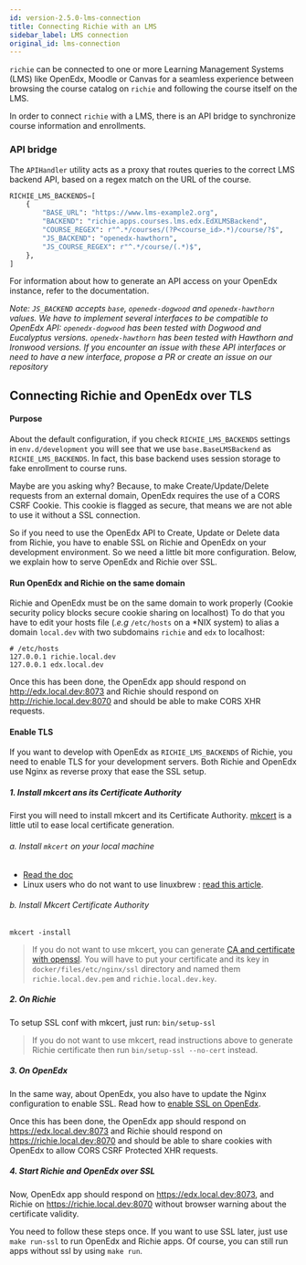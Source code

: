 ```yaml
---
id: version-2.5.0-lms-connection
title: Connecting Richie with an LMS
sidebar_label: LMS connection
original_id: lms-connection
---
```


`richie` can be connected to one or more Learning Management Systems (LMS) like OpenEdx, Moodle
or Canvas for a seamless experience between browsing the course catalog on `richie` and following
the course itself on the LMS.

In order to connect `richie` with a LMS, there is an API bridge
to synchronize course information and enrollments.

### API bridge

The `APIHandler` utility acts as a proxy that routes queries to the correct LMS backend API,
based on a regex match on the URL of the course.

```python
RICHIE_LMS_BACKENDS=[
    {
        "BASE_URL": "https://www.lms-example2.org",
        "BACKEND": "richie.apps.courses.lms.edx.EdXLMSBackend",
        "COURSE_REGEX": r"^.*/courses/(?P<course_id>.*)/course/?$",
        "JS_BACKEND": "openedx-hawthorn",
        "JS_COURSE_REGEX": r"^.*/course/(.*)$",
    },
]
```

For information about how to generate an API access on your OpenEdx instance, refer to the
documentation.

_Note: `JS_BACKEND` accepts `base`, `openedx-dogwood` and `openedx-hawthorn` values._
_We have to implement several interfaces to be compatible to OpenEdx API:_
_`openedx-dogwood` has been tested with Dogwood and Eucalyptus versions._
_`openedx-hawthorn` has been tested with Hawthorn and Ironwood versions._
_If you encounter an issue with these API interfaces or need to have a new interface, propose a PR_
_or create an issue on our repository_

## Connecting Richie and OpenEdx over TLS

#### Purpose

About the default configuration, if you check `RICHIE_LMS_BACKENDS` settings in `env.d/development`
you will see that we use `base.BaseLMSBackend` as `RICHIE_LMS_BACKENDS`.
In fact, this base backend uses session storage to fake enrollment to course runs.

Maybe are you asking why? Because, to make Create/Update/Delete requests from an external domain,
OpenEdx requires the use of a CORS CSRF Cookie. This cookie is flagged as secure, that means we are
not able to use it without a SSL connection.

So if you need to use the OpenEdx API to Create, Update or Delete data from Richie, you have to
enable SSL on Richie and OpenEdx on your development environment. So we need a little bit more 
configuration. Below, we explain how to serve OpenEdx and Richie over SSL.

#### Run OpenEdx and Richie on the same domain

Richie and OpenEdx must be on the same domain to work properly (Cookie security policy blocks
secure cookie sharing on localhost) To do that you have to edit your hosts file 
(_.e.g_ `/etc/hosts` on a \*NIX system) to alias a domain `local.dev` with
two subdomains `richie` and `edx` to localhost:

```
# /etc/hosts
127.0.0.1 richie.local.dev
127.0.0.1 edx.local.dev
```

Once this has been done, the OpenEdx app should respond on http://edx.local.dev:8073
and Richie should respond on http://richie.local.dev:8070 and should be able
to make CORS XHR requests.

#### Enable TLS

If you want to develop with OpenEdx as `RICHIE_LMS_BACKENDS` of Richie, you need to enable TLS for your
development servers. Both Richie and OpenEdx use Nginx as reverse proxy that ease the SSL setup.

##### 1. Install mkcert ans its Certificate Authority

First you will need to install mkcert and its Certificate Authority.
[mkcert](https://mkcert.org/) is a little util to ease local certificate generation.

###### a. Install `mkcert` on your local machine

- [Read the doc](https://github.com/FiloSottile/mkcert)
- Linux users who do not want to use linuxbrew : [read this article](https://www.prado.lt/how-to-create-locally-trusted-ssl-certificates-in-local-development-environment-on-linux-with-mkcert).

###### b. Install Mkcert Certificate Authority

`mkcert -install`

> If you do not want to use mkcert, you can generate [CA and certificate with openssl](https://www.freecodecamp.org/news/how-to-get-https-working-on-your-local-development-environment-in-5-minutes-7af615770eec/).
> You will have to put your certificate and its key in `docker/files/etc/nginx/ssl` directory
> and named them `richie.local.dev.pem` and `richie.local.dev.key`.

##### 2. On Richie

To setup SSL conf with mkcert, just run:
`bin/setup-ssl`

> If you do not want to use mkcert, read instructions above to generate Richie certificate then
> run `bin/setup-ssl --no-cert` instead.

##### 3. On OpenEdx

In the same way, about OpenEdx, you also have to update the Nginx configuration to enable SSL.
Read how to [enable SSL on OpenEdx](https://github.com/openfun/openedx-docker#ssl).

Once this has been done, the OpenEdx app should respond on https://edx.local.dev:8073
and Richie should respond on https://richie.local.dev:8070 and should be able
to share cookies with OpenEdx to allow CORS CSRF Protected XHR requests.

##### 4. Start Richie and OpenEdx over SSL

Now, OpenEdx app should respond on https://edx.local.dev:8073, and Richie
on https://richie.local.dev:8070 without browser warning about the certificate validity.

You need to follow these steps once. If you want to use SSL later, just use `make run-ssl` to run
OpenEdx and Richie apps.
Of course, you can still run apps without ssl by using `make run`.

